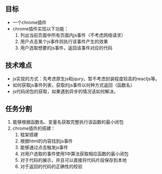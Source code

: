 ## 目标

+ 一个chrome插件
+ chrome插件实现以下功能：
    1. 列出当前页面中所有页面内js事件（不考虑网络请求）
    2. 用户点击某个js事件则执行该事件产生的效果
    3. 用户选取想要的js事件，返回该事件对应的代码

## 技术难点

+ js实现的方式：先考虑原生js和jqury。暂不考虑封装程度较高的reactjs等。
+ 如何获取js事件列表，获取的js事件以何种方式返回（函数名）
+ js代码闭包的获取，如果遇到异步的情况该如何解决。 

## 任务分割

1. 能够根据函数名、变量名获取完整执行该函数的最小闭包
2. chrome插件的搭建：
    1. 框架搭建
    2. 根据html的内容找到js事件
    3. 能够通过点击触发js事件
    4. 对用户选取的事件使用1中算法获取相应函数的最小闭包
    5. 对于代码的展示，并且可以直接将代码片段保存到本地
    6. 对于返回的代码的正确性的校验
